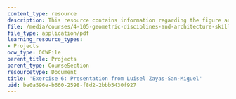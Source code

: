 ```yaml
---
content_type: resource
description: This resource contains information regarding the figure and configure.
file: /media/courses/4-105-geometric-disciplines-and-architecture-skills-reciprocal-methodologies-fall-2012/be0a596eb6602598f8d22bbb5430f927_MIT4_105F12_Pres_Ex6_LZ.pdf
file_type: application/pdf
learning_resource_types:
- Projects
ocw_type: OCWFile
parent_title: Projects
parent_type: CourseSection
resourcetype: Document
title: 'Exercise 6: Presentation from Luisel Zayas-San-Miguel'
uid: be0a596e-b660-2598-f8d2-2bbb5430f927
---
```

